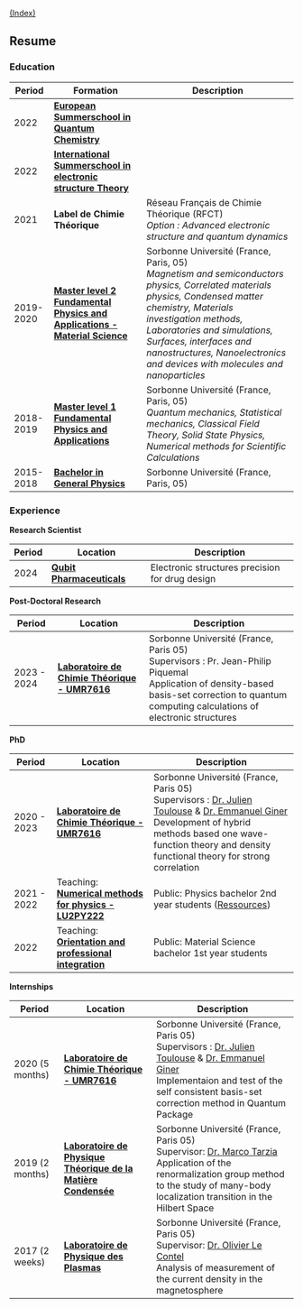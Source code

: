 [(Index)](https://dtraore97.github.io/)
## Resume

### Education

| Period | Formation | Description |
|---|---|---|
| 2022 | [**European Summerschool in Quantum Chemistry**](http://www.esqc.org/?page=home) |  |
| 2022 | [**International Summerschool in electronic structure Theory**](https://quantique.u-strasbg.fr/ISTPC/) |  |
| 2021 | **Label de Chimie Théorique** | Réseau Français de Chimie Théorique (RFCT) <br> *Option : Advanced electronic structure and quantum dynamics* |
| 2019-2020 | [**Master level 2 Fundamental Physics and Applications - Material Science**](http://master.physique.sorbonne-universite.fr/fr/m2/smno.html) | Sorbonne Université (France, Paris, 05)<br>*Magnetism and semiconductors physics, Correlated materials physics, Condensed matter chemistry, Materials investigation methods, Laboratories and simulations, Surfaces, interfaces and nanostructures, Nanoelectronics and devices with molecules and nanoparticles* |
| 2018-2019 | [**Master level 1 Fundamental Physics and Applications**](https://sciences.sorbonne-universite.fr/formation-sciences/masters/master-physique-fondamentale-et-applications/m1-master-premiere-annee) | Sorbonne Université (France, Paris, 05) <br> *Quantum mechanics, Statistical mechanics, Classical Field Theory, Solid State Physics, Numerical methods for Scientific Calculations* |
| 2015-2018 | [**Bachelor in General Physics**](https://sciences.sorbonne-universite.fr/formation-sciences/licences/licences-generales-l2-l3/licence-de-physique) | Sorbonne Université (France, Paris, 05) |

### Experience
**Research Scientist**

| Period | Location | Description |
|---|---|---|
| 2024 | [**Qubit Pharmaceuticals**](https://www.qubit-pharmaceuticals.com/) | Electronic structures precision for drug design |

**Post-Doctoral Research**

| Period | Location | Description |
|---|---|---|
| 2023 - 2024 | [**Laboratoire de Chimie Théorique - UMR7616**](https://www.lct.jussieu.fr/) | Sorbonne Université (France, Paris 05) <br> Supervisors : Pr. Jean-Philip Piquemal <br> Application of density-based basis-set correction to quantum computing calculations of electronic structures |

**PhD**

| Period | Location | Description |
|---|---|---|
| 2020 - 2023 | [**Laboratoire de Chimie Théorique - UMR7616**](https://www.lct.jussieu.fr/) | Sorbonne Université (France, Paris 05) <br> Supervisors : [Dr. Julien Toulouse](https://www.lct.jussieu.fr/pagesperso/toulouse/) & [Dr. Emmanuel Giner](https://www.researchgate.net/profile/Emmanuel-Giner) <br> Development of hybrid methods based one wave-function theory and density functional theory for strong correlation |
| 2021 - 2022 | Teaching: [**Numerical methods for physics - LU2PY222**](http://licence.physique.sorbonne-universite.fr/_resources/2-cursus-L2/fichers-pdf/LU2PY222_Fiche_UE.pdf?download=true) | Public: Physics bachelor 2nd year students ([Ressources](https://dtraore97.github.io/ressources/LU2PY222)) |
| 2022 | Teaching: [**Orientation and professional integration**](http://licence.premiereannee.sorbonne-universite.fr/fr/la-licence-1ere-annee/liste-des-ue/oip.html) | Public: Material Science bachelor 1st year students |

**Internships**

| Period | Location | Description |
|---|---|---|
| 2020 (5 months) | [**Laboratoire de Chimie Théorique - UMR7616**](https://www.lct.jussieu.fr/) | Sorbonne Université (France, Paris 05) <br> Supervisors : [Dr. Julien Toulouse](https://www.lct.jussieu.fr/pagesperso/toulouse/) & [Dr. Emmanuel Giner](https://www.researchgate.net/profile/Emmanuel-Giner) <br> Implementaion and test of the self consistent basis-set correction method in Quantum Package |
| 2019 (2 months) | [**Laboratoire de Physique Théorique de la Matière Condensée**](https://www.lptmc.jussieu.fr/) | Sorbonne Université (France, Paris 05) <br> Supervisor: [Dr. Marco Tarzia](https://www.lptmc.jussieu.fr/users/tarzia) <br> Application of the renormalization group method to the study of many-body localization transition in the Hilbert Space |
| 2017 (2 weeks) | [**Laboratoire de Physique des Plasmas**](https://www.lpp.polytechnique.fr/) | Sorbonne Université (France, Paris 05) <br> Supervisor: [Dr. Olivier Le Contel](https://www.lpp.polytechnique.fr/-Olivier-Le-Contel-) <br> Analysis of measurement of the current density in the magnetosphere|
